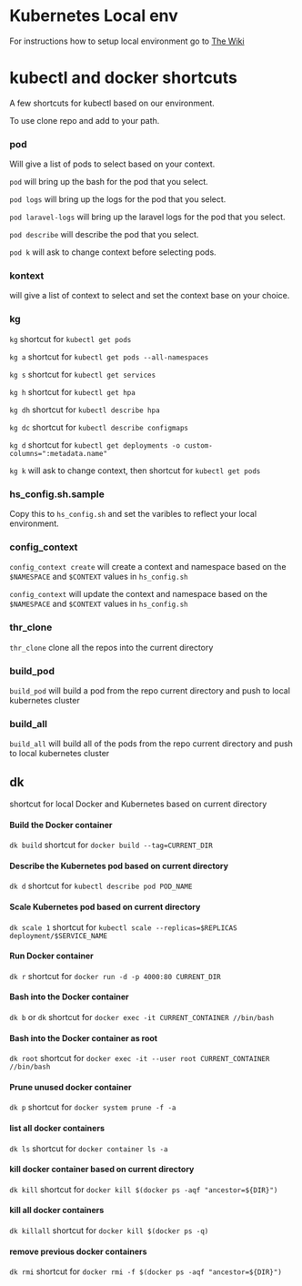 # Kubernetes Local env
For instructions how to setup local environment go to [The Wiki](https://github.com/ChisholmZ/kubectl_shortcuts/wiki/Kubernetes-Local-Dev)

# kubectl and docker shortcuts

A few shortcuts for kubectl based on our environment.

To use clone repo and add to your path.

### pod
Will give a list of pods to select based on your context.

`pod` will bring up the bash for the pod that you select.

`pod logs` will bring up the logs for the pod that you select.

`pod laravel-logs` will bring up the laravel logs for the pod that you select.

`pod describe` will describe the pod that you select.

`pod k` will ask to change context before selecting pods.

### kontext
will give a list of context to select and set the context base on your choice.


### kg

`kg` shortcut for `kubectl get pods`

`kg a` shortcut for `kubectl get pods --all-namespaces`

`kg s` shortcut for `kubectl get services`

`kg h` shortcut for `kubectl get hpa`

`kg dh` shortcut for `kubectl describe hpa`

`kg dc` shortcut for `kubectl describe configmaps`

`kg d` shortcut for `kubectl get deployments -o custom-columns=":metadata.name"`

`kg k` will ask to change context, then shortcut for `kubectl get pods`

### hs_config.sh.sample

Copy this to `hs_config.sh` and set the varibles to reflect your local environment.

### config_context

`config_context create` will create a context and namespace based on the `$NAMESPACE` and `$CONTEXT` values in `hs_config.sh`

`config_context` will update the context and namespace based on the `$NAMESPACE` and `$CONTEXT` values in `hs_config.sh`

### thr_clone

`thr_clone` clone all the repos into the current directory

### build_pod

`build_pod` will build a pod from the repo current directory and push to local kubernetes cluster

### build_all

`build_all` will build all of the pods from the repo current directory and push to local kubernetes cluster

## dk
shortcut for local Docker and Kubernetes based on current directory

#### Build the Docker container
`dk build` shortcut for `docker build --tag=CURRENT_DIR`

#### Describe the Kubernetes pod based on current directory
`dk d` shortcut for `kubectl describe pod POD_NAME`

#### Scale Kubernetes pod based on current directory
`dk scale 1` shortcut for `kubectl scale --replicas=$REPLICAS deployment/$SERVICE_NAME`

#### Run Docker container
`dk r` shortcut for `docker run -d -p 4000:80 CURRENT_DIR`

#### Bash into the Docker container
`dk b` or `dk` shortcut for `docker exec -it CURRENT_CONTAINER //bin/bash`

#### Bash into the Docker container as root
`dk root` shortcut for `docker exec -it --user root CURRENT_CONTAINER //bin/bash`

#### Prune unused docker container
`dk p` shortcut for `docker system prune -f -a`

#### list all docker containers
`dk ls` shortcut for `docker container ls -a`

#### kill docker container based on current directory
`dk kill` shortcut for `docker kill $(docker ps -aqf "ancestor=${DIR}")`

#### kill all docker containers
`dk killall` shortcut for `docker kill $(docker ps -q)`

#### remove previous docker containers
`dk rmi` shortcut for `docker rmi -f $(docker ps -aqf "ancestor=${DIR}")`
